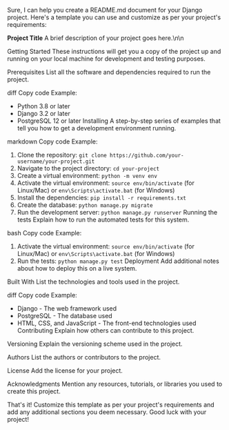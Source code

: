 
Sure, I can help you create a README.md document for your Django project. Here's a template you can use and customize as per your project's requirements:

**Project Title** 
A brief description of your project goes here.\n\n

Getting Started
These instructions will get you a copy of the project up and running on your local machine for development and testing purposes.

Prerequisites
List all the software and dependencies required to run the project.

diff
Copy code
Example:
- Python 3.8 or later
- Django 3.2 or later
- PostgreSQL 12 or later
Installing
A step-by-step series of examples that tell you how to get a development environment running.

markdown
Copy code
Example:

1. Clone the repository: `git clone https://github.com/your-username/your-project.git`
2. Navigate to the project directory: `cd your-project`
3. Create a virtual environment: `python -m venv env`
4. Activate the virtual environment: `source env/bin/activate` (for Linux/Mac) or `env\Scripts\activate.bat` (for Windows)
5. Install the dependencies: `pip install -r requirements.txt`
6. Create the database: `python manage.py migrate`
7. Run the development server: `python manage.py runserver`
Running the tests
Explain how to run the automated tests for this system.

bash
Copy code
Example:

1. Activate the virtual environment: `source env/bin/activate` (for Linux/Mac) or `env\Scripts\activate.bat` (for Windows)
2. Run the tests: `python manage.py test`
Deployment
Add additional notes about how to deploy this on a live system.

Built With
List the technologies and tools used in the project.

diff
Copy code
Example:
- Django - The web framework used
- PostgreSQL - The database used
- HTML, CSS, and JavaScript - The front-end technologies used
Contributing
Explain how others can contribute to this project.

Versioning
Explain the versioning scheme used in the project.

Authors
List the authors or contributors to the project.

License
Add the license for your project.

Acknowledgments
Mention any resources, tutorials, or libraries you used to create this project.

That's it! Customize this template as per your project's requirements and add any additional sections you deem necessary. Good luck with your project!